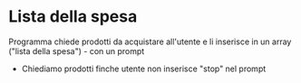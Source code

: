 # Lista della spesa

Programma chiede prodotti da acquistare all'utente e li inserisce in un array ("lista della spesa") - con un prompt
* Chiediamo prodotti finche utente non inserisce "stop" nel prompt 

